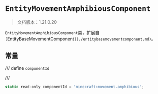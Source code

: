 # `EntityMovementAmphibiousComponent`

> 文档版本：1.21.0.20

`EntityMovementAmphibiousComponent`类，扩展自`[`EntityBaseMovementComponent`](./entitybasemovementcomponent.md)`。

## 常量

/// define
`componentId`


///

```js
static read-only componentId = "minecraft:movement.amphibious";
```

